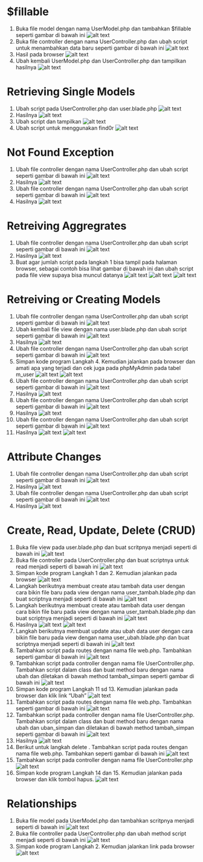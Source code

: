 # $fillable

1. Buka file model dengan nama UserModel.php dan tambahkan $fillable seperti gambar
di bawah ini
![alt text](<Screenshot 2024-03-08 084429.png>)
2. Buka file controller dengan nama UserController.php dan ubah script untuk
menambahkan data baru seperti gambar di bawah ini
![alt text](<Screenshot 2024-03-08 084708.png>)
3. Hasil pada browser
![alt text](<Screenshot 2024-03-08 084820.png>)
4. Ubah kembali UserModel.php dan UserController.php dan tampilkan hasilnya
![alt text](<Screenshot 2024-03-08 085403.png>)

# Retrieving Single Models

1.  Ubah script pada UserController.php dan user.blade.php
![alt text](<Screenshot 2024-03-08 090422.png>)
2. Hasilnya
![alt text](<Screenshot 2024-03-08 091138.png>)
3. Ubah script dan tampilkan
![alt text](<Screenshot 2024-03-08 091138-1.png>)
4. Ubah script untuk menggunakan find0r
![alt text](<Screenshot 2024-03-10 160530.png>)

# Not Found Exception

1. Ubah file controller dengan nama UserController.php dan ubah script seperti gambar
di bawah ini
![alt text](<Screenshot 2024-03-10 163325.png>)
2. Hasilnya
![alt text](<Screenshot 2024-03-10 163601.png>)
3. Ubah file controller dengan nama UserController.php dan ubah script seperti gambar di bawah ini
![alt text](<Screenshot 2024-03-10 163701.png>)
4. Hasilnya 
![alt text](<Screenshot 2024-03-10 161310.png>)

# Retreiving Aggregrates

1. Ubah file controller dengan nama UserController.php dan ubah script seperti gambar di bawah ini
![alt text](<Screenshot 2024-03-10 164041.png>)
2. Hasilnya
![alt text](<Screenshot 2024-03-10 164251.png>)
3. Buat agar jumlah script pada langkah 1 bisa tampil pada halaman browser, sebagai contoh bisa lihat gambar di bawah ini dan ubah script pada file view supaya bisa muncul datanya
![alt text](<Screenshot 2024-03-10 170251.png>)
![alt text](<Screenshot 2024-03-10 170320.png>)
![alt text](<Screenshot 2024-03-10 170342.png>)

# Retreiving or Creating Models

1. Ubah file controller dengan nama UserController.php dan ubah script seperti gambar di bawah ini
![alt text](<Screenshot 2024-03-10 171055.png>)
2. Ubah kembali file view dengan nama user.blade.php dan ubah script seperti gambar di bawah ini
![alt text](<Screenshot 2024-03-10 171213.png>)
3. Hasilnya 
![alt text](<Screenshot 2024-03-10 171252.png>)
4. Ubah file controller dengan nama UserController.php dan ubah script seperti gambar di bawah ini
![alt text](<Screenshot 2024-03-10 171656.png>)
5. Simpan kode program Langkah 4. Kemudian jalankan pada browser dan amati apa yang terjadi dan cek juga pada phpMyAdmin pada tabel m_user 
![alt text](<Screenshot 2024-03-10 171641.png>)
![alt text](<Screenshot 2024-03-10 171849.png>)
6. Ubah file controller dengan nama UserController.php dan ubah script seperti gambar di bawah ini
![alt text](<Screenshot 2024-03-10 172131.png>)
7. Hasilnya 
![alt text](<Screenshot 2024-03-10 172058.png>)
8. Ubah file controller dengan nama UserController.php dan ubah script seperti gambar di bawah ini
![alt text](<Screenshot 2024-03-10 172227.png>)
9. Hasilnya
![alt text](<Screenshot 2024-03-10 172240.png>)
10. Ubah file controller dengan nama UserController.php dan ubah script seperti gambar di bawah ini
![alt text](<Screenshot 2024-03-10 172505.png>)
11. Hasilnya
![alt text](<Screenshot 2024-03-10 172512.png>)
![alt text](<Screenshot 2024-03-10 172526.png>)

# Attribute Changes

1. Ubah file controller dengan nama UserController.php dan ubah script seperti gambar di bawah ini
![alt text](<Screenshot 2024-03-10 173546.png>)
2. Hasilnya 
![alt text](<Screenshot 2024-03-10 173551.png>)
3. Ubah file controller dengan nama UserController.php dan ubah script seperti gambar di bawah ini
![alt text](<Screenshot 2024-03-10 174018.png>)
4. Hasilnya 
![alt text](<Screenshot 2024-03-10 174024.png>)

# Create, Read, Update, Delete (CRUD)

1. Buka file view pada user.blade.php dan buat scritpnya menjadi seperti di bawah ini
![alt text](<Screenshot 2024-03-11 154853.png>)
2. Buka file controller pada UserController.php dan buat scriptnya untuk read menjadi seperti di bawah ini
![alt text](<Screenshot 2024-03-11 154900.png>)
3. Simpan kode program Langkah 1 dan 2. Kemudian jalankan pada browser
![alt text](<Screenshot 2024-03-11 154913.png>)
4. Langkah berikutnya membuat create atau tambah data user dengan cara bikin file baru pada view dengan nama user_tambah.blade.php dan buat scriptnya menjadi seperti di bawah ini
![alt text](<Screenshot 2024-03-11 162329.png>)
5. Langkah berikutnya membuat create atau tambah data user dengan cara bikin file baru pada view dengan nama user_tambah.blade.php dan buat scriptnya menjadi seperti di bawah ini
![alt text](<Screenshot 2024-03-11 162336.png>)
6. Hasilnya
![alt text](<Screenshot 2024-03-11 162356.png>)
![alt text](<Screenshot 2024-03-11 170237.png>)
7. Langkah berikutnya membuat update atau ubah data user dengan cara bikin file baru pada view dengan nama user_ubah.blade.php dan buat scriptnya menjadi seperti di bawah ini
![alt text](<Screenshot 2024-03-12 135331.png>)
8. Tambahkan script pada routes dengan nama file web.php. Tambahkan seperti gambar di bawah ini
![alt text](<Screenshot 2024-03-12 135429.png>)
9. Tambahkan script pada controller dengan nama file UserController.php. Tambahkan script dalam class dan buat method baru dengan nama ubah dan diletakan di bawah method tambah_simpan seperti gambar di bawah ini
![alt text](<Screenshot 2024-03-12 135531.png>)
10. Simpan kode program Langkah 11 sd 13. Kemudian jalankan pada browser dan klik link “Ubah” 
![alt text](<Screenshot 2024-03-12 135219.png>)
11. Tambahkan script pada routes dengan nama file web.php. Tambahkan seperti gambar di bawah ini
![alt text](<Screenshot 2024-03-15 084058.png>)
12. Tambahkan script pada controller dengan nama file UserController.php. Tambahkan script dalam class dan buat method baru dengan nama ubah dan uban_simpan dan diletakan di bawah method tambah_simpan seperti gambar di bawah ini
![alt text](<Screenshot 2024-03-15 084253.png>)
13. Hasilnya
 ![alt text](<Screenshot 2024-03-15 084402.png>)
14. Berikut untuk langkah delete . Tambahkan script pada routes dengan nama file web.php. Tambahkan seperti gambar di bawah ini
![alt text](<Screenshot 2024-03-15 084625.png>)
15. Tambahkan script pada controller dengan nama file UserController.php
![alt text](<Screenshot 2024-03-15 084747.png>)
16. Simpan kode program Langkah 14 dan 15. Kemudian jalankan pada browser dan klik tombol hapus.
![alt text](<Screenshot 2024-03-15 084927.png>)

# Relationships

1. Buka file model pada UserModel.php dan tambahkan scritpnya menjadi seperti di bawah ini
![alt text](<Screenshot 2024-03-15 085922.png>)
2. Buka file controller pada UserController.php dan ubah method script menjadi seperti di bawah ini
![alt text](<Screenshot 2024-03-15 090248.png>)
3. Simpan kode program Langkah 2. Kemudian jalankan link pada browser
![alt text](<Screenshot 2024-03-15 090526.png>)
